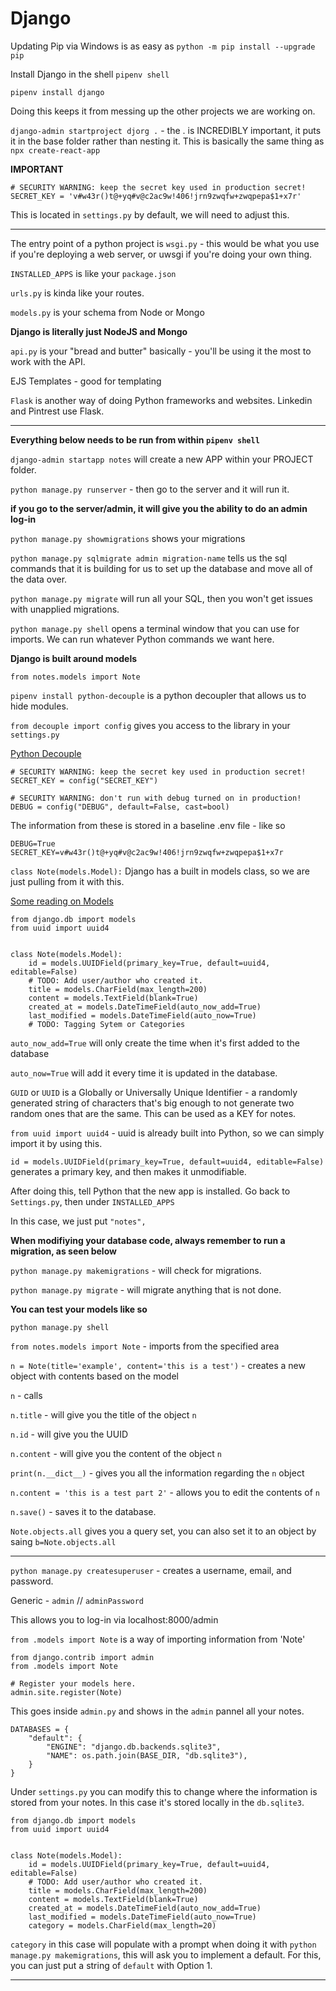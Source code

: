 # Django

Updating Pip via Windows is as easy as `python -m pip install --upgrade pip`

Install Django in the shell `pipenv shell`

`pipenv install django`

Doing this keeps it from messing up the other projects we are working on.

`django-admin startproject djorg .` - the . is INCREDIBLY important, it puts it in the base folder rather than nesting it. This is basically the same thing as `npx create-react-app`

**IMPORTANT**

```PY
# SECURITY WARNING: keep the secret key used in production secret!
SECRET_KEY = 'v#w43r()t@+yq#v@c2ac9w!406!jrn9zwqfw+zwqpepa$1+x7r'
```

This is located in `settings.py` by default, we will need to adjust this.

---

The entry point of a python project is `wsgi.py` - this would be what you use if you're deploying a web server, or uwsgi if you're doing your own thing.

`INSTALLED_APPS` is like your `package.json`

`urls.py` is kinda like your routes.

`models.py` is your schema from Node or Mongo

**Django is literally just NodeJS and Mongo**

`api.py` is your "bread and butter" basically - you'll be using it the most to work with the API.

EJS Templates - good for templating

`Flask` is another way of doing Python frameworks and websites. Linkedin and Pintrest use Flask.

---

**Everything below needs to be run from within `pipenv shell`**

`django-admin startapp notes` will create a new APP within your PROJECT folder.

`python manage.py runserver` - then go to the server and it will run it.

**if you go to the server/admin, it will give you the ability to do an admin log-in**

`python manage.py showmigrations` shows your migrations

`python manage.py sqlmigrate admin migration-name` tells us the sql commands that it is building for us to set up the database and move all of the data over.

`python manage.py migrate` will run all your SQL, then you won't get issues with unapplied migrations.

`python manage.py shell` opens a terminal window that you can use for imports. We can run whatever Python commands we want here.

**Django is built around models**

`from notes.models import Note`

`pipenv install python-decouple` is a python decoupler that allows us to hide modules.

`from decouple import config` gives you access to the library in your `settings.py`

[Python Decouple](https://github.com/henriquebastos/python-decouple)

```PY
# SECURITY WARNING: keep the secret key used in production secret!
SECRET_KEY = config("SECRET_KEY")

# SECURITY WARNING: don't run with debug turned on in production!
DEBUG = config("DEBUG", default=False, cast=bool)
```

The information from these is stored in a baseline .env file - like so

```
DEBUG=True
SECRET_KEY=v#w43r()t@+yq#v@c2ac9w!406!jrn9zwqfw+zwqpepa$1+x7r
```

`class Note(models.Model):` Django has a built in models class, so we are just pulling from it with this.

[Some reading on Models](https://docs.djangoproject.com/en/2.0/ref/models/class/)

```PY
from django.db import models
from uuid import uuid4


class Note(models.Model):
    id = models.UUIDField(primary_key=True, default=uuid4, editable=False)
    # TODO: Add user/author who created it.
    title = models.CharField(max_length=200)
    content = models.TextField(blank=True)
    created_at = models.DateTimeField(auto_now_add=True)
    last_modified = models.DateTimeField(auto_now=True)
    # TODO: Tagging Sytem or Categories
```

`auto_now_add=True` will only create the time when it's first added to the database

`auto_now=True` will add it every time it is updated in the database.

`GUID` or `UUID` is a Globally or Universally Unique Identifier - a randomly generated string of characters that's big enough to not generate two random ones that are the same. This can be used as a KEY for notes.

`from uuid import uuid4` - uuid is already built into Python, so we can simply import it by using this.

`id = models.UUIDField(primary_key=True, default=uuid4, editable=False)` generates a primary key, and then makes it unmodifiable.

After doing this, tell Python that the new app is installed. Go back to `Settings.py`, then under `INSTALLED_APPS`

In this case, we just put `"notes",`

**When modifiying your database code, always remember to run a migration, as seen below**

`python manage.py makemigrations` - will check for migrations.

`python manage.py migrate` - will migrate anything that is not done.

**You can test your models like so**

`python manage.py shell`

`from notes.models import Note` - imports from the specified area

`n = Note(title='example', content='this is a test')` - creates a new object with contents based on the model

`n` - calls

`n.title` - will give you the title of the object `n`

`n.id` - will give you the UUID

`n.content` - will give you the content of the object `n`

`print(n.__dict__)` - gives you all the information regarding the `n` object

`n.content = 'this is a test part 2'` - allows you to edit the contents of `n`

`n.save()` - saves it to the database.

`Note.objects.all` gives you a query set, you can also set it to an object by saing `b=Note.objects.all`

---

`python manage.py createsuperuser` - creates a username, email, and password.

Generic - `admin` // `adminPassword`

This allows you to log-in via localhost:8000/admin

`from .models import Note` is a way of importing information from 'Note'

```PY
from django.contrib import admin
from .models import Note

# Register your models here.
admin.site.register(Note)
```

This goes inside `admin.py` and shows in the `admin` pannel all your notes.

```PY
DATABASES = {
    "default": {
        "ENGINE": "django.db.backends.sqlite3",
        "NAME": os.path.join(BASE_DIR, "db.sqlite3"),
    }
}
```

Under `settings.py` you can modify this to change where the information is stored from your notes. In this case it's stored locally in the `db.sqlite3`.

```PY
from django.db import models
from uuid import uuid4


class Note(models.Model):
    id = models.UUIDField(primary_key=True, default=uuid4, editable=False)
    # TODO: Add user/author who created it.
    title = models.CharField(max_length=200)
    content = models.TextField(blank=True)
    created_at = models.DateTimeField(auto_now_add=True)
    last_modified = models.DateTimeField(auto_now=True)
    category = models.CharField(max_length=20)
```

`category` in this case will populate with a prompt when doing it with `python manage.py makemigrations`, this will ask you to implement a default. For this, you can just put a string of `default` with Option 1.

---
